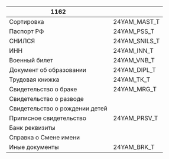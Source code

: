 
| 1162                           |               |
| ------------------------------ | ------------- |
| Сортировка                     | 24YAM_MAST_T  |
| Паспорт РФ                     | 24YAM_PSS_T   |
| СНИЛСЯ                         | 24YAM_SNILS_T |
| ИНН                            | 24YAM_INN_T   |
| Военный билет                  | 24YAM_VNB_T   |
| Документ об образовании        | 24YAM_DIPL_T  |
| Трудовая книжка                | 24YAM_TK_T    |
| Свидетельство о браке          | 24YAM_MRG_T   |
| Свидетельство о разводе        |               |
| Свидетельство о рождении детей |               |
| Приписное свидетельство        | 24YAM_PRSV_T  |
| Банк реквизиты                 |               |
| Справка о Смене имени          |               |
| Иные документы                 | 24YAM_BRK_T   |
